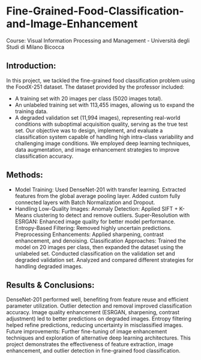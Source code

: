 # Fine-Grained-Food-Classification-and-Image-Enhancement
Course: Visual Information Processing and Management - Università degli Studi di Milano Bicocca

## Introduction:
In this project, we tackled the fine-grained food classification problem using the FoodX-251 dataset. The dataset provided by the professor included:
- A training set with 20 images per class (5020 images total).
- An unlabeled training set with 113,455 images, allowing us to expand the training data.
- A degraded validation set (11,994 images), representing real-world conditions with suboptimal acquisition quality, serving as the true test set.
Our objective was to design, implement, and evaluate a classification system capable of handling high intra-class variability and challenging image conditions. We employed deep learning techniques, data augmentation, and image enhancement strategies to improve classification accuracy.

## Methods:
- Model Training:
Used DenseNet-201 with transfer learning.
Extracted features from the global average pooling layer.
Added custom fully connected layers with Batch Normalization and Dropout.
- Handling Low-Quality Images:
Anomaly Detection: Applied SIFT + K-Means clustering to detect and remove outliers.
Super-Resolution with ESRGAN: Enhanced image quality for better model performance.
Entropy-Based Filtering: Removed highly uncertain predictions.
Preprocessing Enhancements: Applied sharpening, contrast enhancement, and denoising.
Classification Approaches:
Trained the model on 20 images per class, then expanded the dataset using the unlabeled set.
Conducted classification on the validation set and degraded validation set.
Analyzed and compared different strategies for handling degraded images.

## Results & Conclusions:
DenseNet-201 performed well, benefiting from feature reuse and efficient parameter utilization.
Outlier detection and removal improved classification accuracy.
Image quality enhancement (ESRGAN, sharpening, contrast adjustment) led to better predictions on degraded images.
Entropy filtering helped refine predictions, reducing uncertainty in misclassified images.
Future improvements: Further fine-tuning of image enhancement techniques and exploration of alternative deep learning architectures.
This project demonstrates the effectiveness of feature extraction, image enhancement, and outlier detection in fine-grained food classification.
